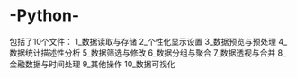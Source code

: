 # -Python-
包括了10个文件：
1_数据读取与存储
2_个性化显示设置
3_数据预览与预处理
4_数据统计描述性分析
5_数据筛选与修改
6_数据分组与聚合
7_数据透视与合并
8_金融数据与时间处理
9_其他操作
10_数据可视化
